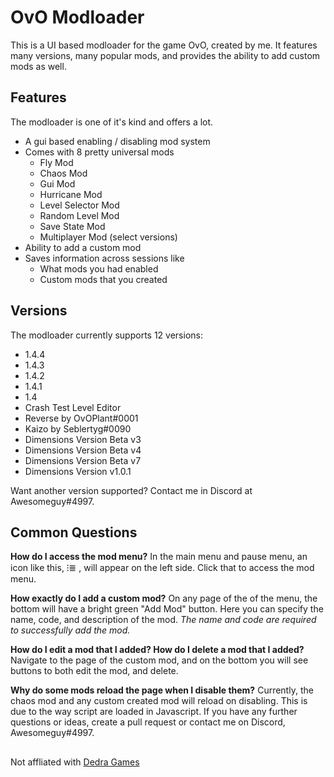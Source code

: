 # OvO Modloader

This is a UI based modloader for the game OvO, created by me. It features many versions, many popular mods, and provides the ability to add custom mods as well.


## Features

The modloader is one of it's kind and offers a lot.
- A gui based enabling / disabling mod system
- Comes with 8 pretty universal mods
	- Fly Mod
	- Chaos Mod
	- Gui Mod
	- Hurricane Mod
	- Level Selector Mod
	- Random Level Mod
	- Save State Mod
	- Multiplayer Mod (select versions)
- Ability to add a custom mod
- Saves information across sessions like
	- What mods you had enabled
	- Custom mods that you created

## Versions
The modloader currently supports 12 versions:
- 1.4.4
- 1.4.3
- 1.4.2
- 1.4.1
- 1.4
- Crash Test Level Editor
- Reverse by OvOPlant#0001
- Kaizo by Seblertyg#0090
- Dimensions Version Beta v3
- Dimensions Version Beta v4
- Dimensions Version Beta v7
- Dimensions Version v1.0.1



Want another version supported? Contact me in Discord at Awesomeguy#4997.


## Common Questions

**How do I access the mod menu?**
In the main menu and pause menu, an icon like this, ⁝≣ , will appear on the left side. Click that to access the mod menu.

**How exactly do I add a custom mod?**
On any page of the of the menu, the bottom will have a bright green "Add Mod" button. Here you can specify the name, code, and description of the mod. 
*The name and code are required to successfully add the mod.*

**How do I edit a mod that I added? 
How do I delete a mod that I added?**
Navigate to the page of the custom mod, and on the bottom you will see buttons to both edit the mod, and delete. 

**Why do some mods reload the page when I disable them?**
Currently, the chaos mod and any custom created mod will reload on disabling. This is due to the way script are loaded in Javascript. 
If you have any further questions or ideas, create a pull request or contact me on Discord, Awesomeguy#4997.
 ## 
 Not affliated with [Dedra Games](https://dedragames.com/)

